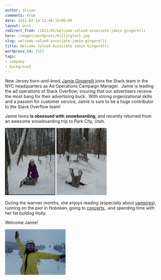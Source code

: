 ```yaml
---
author: alison
comments: true
date: 2011-02-14 21:48:32+00:00
layout: post
redirect_from: /2011/02/welcome-valued-associate-jamie-gingerelli
hero: /images/wordpress/killington1.jpg
slug: welcome-valued-associate-jamie-gingerelli
title: Welcome Valued Associate Jamie Gingerelli
wordpress_id: 7157
tags:
- company
- background
---
```


New Jersey born-and-bred, [Jamie Gingerelli](http://stackoverflow.com/users/600665/jginger) joins the Stack team in the NYC headquarters as Ad Operations Campaign Manager.  Jamie is leading the ad operations of Stack Overflow; insuring that our advertisers receive the most bang for their advertising buck.  With strong organizational skills and a passion for customer service, Jamie is sure to be a huge contributor to the Stack Overflow team!

Jamie loves **is obsessed with** **snowboarding**, and recently returned from an awesome snowboarding trip to Park City, Utah.

[![](/images/wordpress/killington1.jpg)](/images/wordpress/killington1.jpg) [![](/images/wordpress/big-air2.jpg)](/images/wordpress/big-air2.jpg)

During the warmer months, she enjoys reading (especially about [vampires](http://www.chrismoore.com/index.html)), running on the pier in Hoboken, going to [concerts](http://www.blacktaxi.com/),  and spending time with her fat bulldog Holly.

Welcome Jamie!

[![](/images/wordpress/23425_954195367759_8810359_52053975_404722_n1-e1298303661879.jpg)](/images/wordpress/23425_954195367759_8810359_52053975_404722_n1.jpg)

